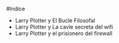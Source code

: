 #Indice

* Larry Plotter y El Bucle Filosofal
* Larry Plotter y La cavle secreta del wifi
* Larry Plotter y el prisionero del firewall